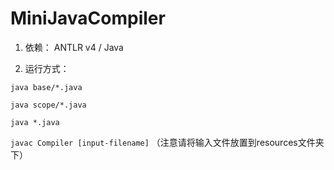 # MiniJavaCompiler

1. 依赖：
ANTLR v4 / Java

2. 运行方式：

`java base/*.java`

`java scope/*.java`

`java *.java`

`javac Compiler [input-filename]` （注意请将输入文件放置到resources文件夹下）